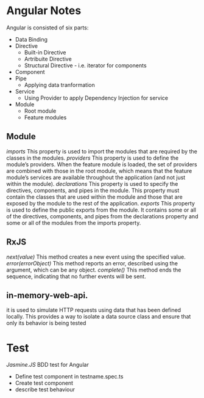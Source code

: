 # Angular Notes

Angular is consisted of six parts:
- Data Binding
- Directive
  - Built-in Directive
  - Artribuite Directive
  - Structural Directive - i.e. iterator for components
- Component
- Pipe
  - Applying data tranformation
- Service
  - Using Provider to apply Dependency Injection for service
- Module
  - Root module
  - Feature modules




## Module
*imports* This property is used to import the modules that are required by the classes in the modules.
*providers* This property is used to define the module’s providers. When the feature module is
loaded, the set of providers are combined with those in the root module, which means
that the feature module’s services are available throughout the application (and not just
within the module).
*declarations* This property is used to specify the directives, components, and pipes in the module.
This property must contain the classes that are used within the module and those that are
exposed by the module to the rest of the application.
*exports* This property is used to define the public exports from the module. It contains some or all
of the directives, components, and pipes from the declarations property and some or all
of the modules from the imports property.


## RxJS
*next(value)* This method creates a new event using the specified value.
*error(errorObject)* This method reports an error, described using the argument, which can be any
object.
*complete()* This method ends the sequence, indicating that no further events will be sent.

## in-memory-web-api.
it is used to simulate HTTP requests using data that has been defined locally. This provides a way to isolate a data source
class and ensure that only its behavior is being tested


# Test
*Jasmine.JS* BDD test for Angular
- Define test component in testname.spec.ts
- Create test component
- describe test behaviour
